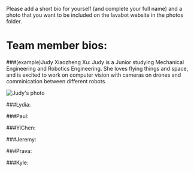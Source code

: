 Please add a short bio for yourself (and complete your full name) and a photo that you want to be included on the lavabot website in the photos folder. 

# Team member bios:

###(example)Judy Xiaozheng Xu:
Judy is a Junior studying Mechanical Engineering and Robotics Engineering. She loves flying things and space, and is excited to work on computer vision with cameras on drones and comminication between different robots. 

![Judy's photo]()


###Lydia:

###Paul:

###YiChen: 

###Jeremy:


###Prava:


###Kyle:




